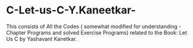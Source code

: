 # C-Let-us-C-Y.Kaneetkar-
This consists of All the Codes ( somewhat modified for understanding - Chapter Programs and solved Exercise Programs) related to the Book: Let Us C by Yashavant Kanetkar.

